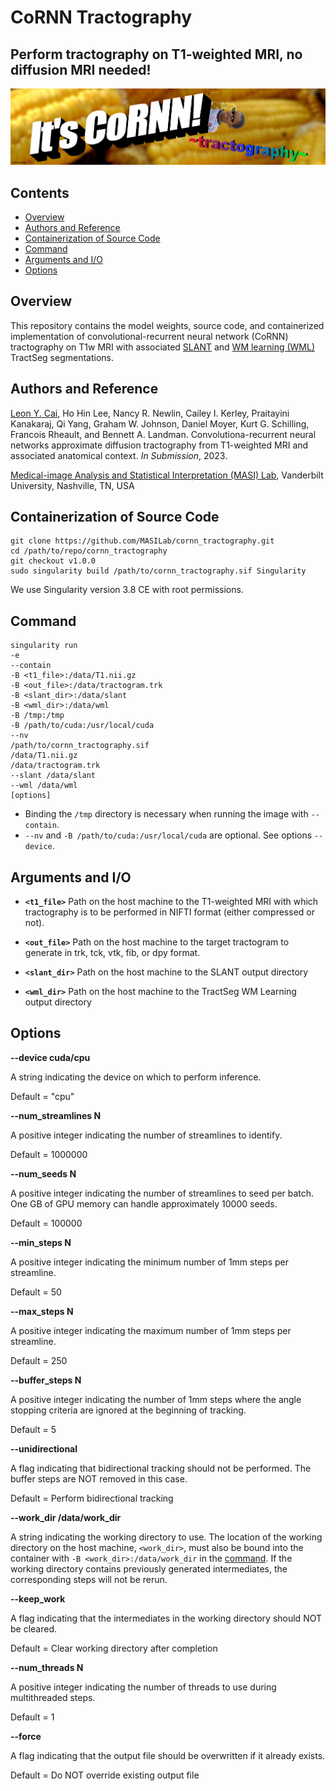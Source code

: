 # CoRNN Tractography

## Perform tractography on T1-weighted MRI, no diffusion MRI needed!

![itscornn](https://github.com/MASILab/cornn_tractography/blob/master/CoRNN.png?raw=true)

## Contents

* [Overview](#overview)
* [Authors and Reference](#authors-and-reference)
* [Containerization of Source Code](#containerization-of-source-code)
* [Command](#command)
* [Arguments and I/O](#arguments-and-io)
* [Options](#options)

## Overview

This repository contains the model weights, source code, and containerized implementation of convolutional-recurrent neural network (CoRNN) tractography on T1w MRI with associated [SLANT](https://github.com/MASILab/SLANTbrainSeg) and [WM learning (WML)](https://github.com/MASILab/WM_learning_release) TractSeg segmentations. 

## Authors and Reference

[Leon Y. Cai](mailto:leon.y.cai@vanderbilt.edu), Ho Hin Lee, Nancy R. Newlin, Cailey I. Kerley, Praitayini Kanakaraj, Qi Yang, Graham W. Johnson, Daniel Moyer, Kurt G. Schilling, Francois Rheault, and Bennett A. Landman. Convolutiona-recurrent neural networks approximate diffusion tractography from T1-weighted MRI and associated anatomical context. *In Submission*, 2023.

[Medical-image Analysis and Statistical Interpretation (MASI) Lab](https://my.vanderbilt.edu/masi), Vanderbilt University, Nashville, TN, USA

## Containerization of Source Code

    git clone https://github.com/MASILab/cornn_tractography.git
    cd /path/to/repo/cornn_tractography
    git checkout v1.0.0
    sudo singularity build /path/to/cornn_tractography.sif Singularity

We use Singularity version 3.8 CE with root permissions.

## Command

    singularity run 
    -e 
    --contain
    -B <t1_file>:/data/T1.nii.gz
    -B <out_file>:/data/tractogram.trk
    -B <slant_dir>:/data/slant
    -B <wml_dir>:/data/wml
    -B /tmp:/tmp
    -B /path/to/cuda:/usr/local/cuda
    --nv
    /path/to/cornn_tractography.sif
    /data/T1.nii.gz
    /data/tractogram.trk
    --slant /data/slant
    --wml /data/wml
    [options]
    
* Binding the `/tmp` directory is necessary when running the image with `--contain`.
* `--nv` and `-B /path/to/cuda:/usr/local/cuda` are optional. See options `--device`.

## Arguments and I/O

* **`<t1_file>`** Path on the host machine to the T1-weighted MRI with which tractography is to be performed in NIFTI format (either compressed or not).

* **`<out_file>`** Path on the host machine to the target tractogram to generate in trk, tck, vtk, fib, or dpy format.

* **`<slant_dir>`** Path on the host machine to the SLANT output directory

* **`<wml_dir>`** Path on the host machine to the TractSeg WM Learning output directory

## Options

**--device cuda/cpu**

A string indicating the device on which to perform inference.

Default = "cpu"

**--num_streamlines N**

A positive integer indicating the number of streamlines to identify.

Default = 1000000

**--num_seeds N**

A positive integer indicating the number of streamlines to seed per batch. One GB of GPU memory can handle approximately 10000 seeds.

Default = 100000

**--min_steps N**

A positive integer indicating the minimum number of 1mm steps per streamline.

Default = 50

**--max_steps N**

A positive integer indicating the maximum number of 1mm steps per streamline.

Default = 250

**--buffer_steps N**

A positive integer indicating the number of 1mm steps where the angle stopping criteria are ignored at the beginning of tracking.

Default = 5

**--unidirectional**

A flag indicating that bidirectional tracking should not be performed. The buffer steps are NOT removed in this case.

Default = Perform bidirectional tracking

**--work_dir /data/work_dir**

A string indicating the working directory to use. The location of the working directory on the host machine, `<work_dir>`, must also be bound into the container with `-B <work_dir>:/data/work_dir` in the [command](#command). If the working directory contains previously generated intermediates, the corresponding steps will not be rerun.

**--keep_work**

A flag indicating that the intermediates in the working directory should NOT be cleared.

Default = Clear working directory after completion

**--num_threads N**

A positive integer indicating the number of threads to use during multithreaded steps.

Default = 1

**--force**

A flag indicating that the output file should be overwritten if it already exists.

Default = Do NOT override existing output file
